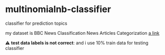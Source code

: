 # multinomialnb-classifier

classifier for prediction topics

my dataset is BBC News Classification
News Articles Categorization [a link](https://www.kaggle.com/c/learn-ai-bbc/data) 

:warning: **test data labels is not correct**: and i use 10% train data for testing classifier
